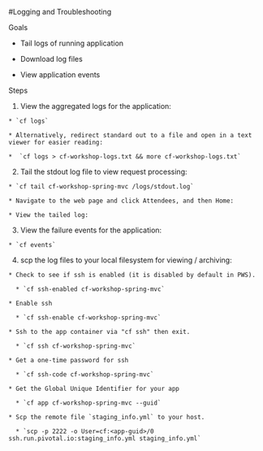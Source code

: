 #Logging and Troubleshooting

Goals

  * Tail logs of running application

  * Download log files

  * View application events

Steps

  1. View the aggregated logs for the application:

    * `cf logs`

    * Alternatively, redirect standard out to a file and open in a text viewer for easier reading:

    *  `cf logs > cf-workshop-logs.txt && more cf-workshop-logs.txt`

  2. Tail the stdout log file to view request processing:

    * `cf tail cf-workshop-spring-mvc /logs/stdout.log`

    * Navigate to the web page and click Attendees, and then Home:
 
    * View the tailed log:

  3. View the failure events for the application:

    * `cf events`

  4. scp the log files to your local filesystem for viewing / archiving:

    * Check to see if ssh is enabled (it is disabled by default in PWS).

      * `cf ssh-enabled cf-workshop-spring-mvc`

    * Enable ssh

      * `cf ssh-enable cf-workshop-spring-mvc`

    * Ssh to the app container via "cf ssh" then exit.

      * `cf ssh cf-workshop-spring-mvc`

    * Get a one-time password for ssh

      * `cf ssh-code cf-workshop-spring-mvc`

    * Get the Global Unique Identifier for your app

      * `cf app cf-workshop-spring-mvc --guid`

    * Scp the remote file `staging_info.yml` to your host.  

      * `scp -p 2222 -o User=cf:<app-guid>/0 ssh.run.pivotal.io:staging_info.yml staging_info.yml`

